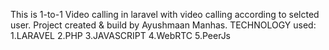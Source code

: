 This is 1-to-1 Video calling in laravel with video calling according to selcted user. 
Project created & build by Ayushmaan Manhas.
TECHNOLOGY used:
1.LARAVEL
2.PHP
3.JAVASCRIPT
4.WebRTC
5.PeerJs
